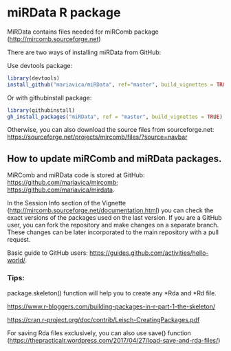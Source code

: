# miRData R package
MiRData contains files needed for miRComb package (http://mircomb.sourceforge.net)

There are two ways of installing miRData from GitHub:

Use devtools package:
```R
library(devtools)
install_github("mariavica/miRData", ref="master", build_vignettes = TRUE)
```

Or with githubinstall package:
```R
library(githubinstall)
gh_install_packages("miRData", ref = "master", build_vignettes = TRUE)
```

Otherwise, you can also download the source files from sourceforge.net: https://sourceforge.net/projects/mircomb/files/?source=navbar


## How to update miRComb and miRData packages.

MiRComb and miRData code is stored at GitHub: https://github.com/mariavica/mircomb; https://github.com/mariavica/mirdata.

In the Session Info section of the Vignette (http://mircomb.sourceforge.net/documentation.html) you can check the exact versions of the packages used on the last version. If you are a GitHub user, you can fork the repository and make changes on a separate branch. These changes can be later incorporated to the main repository with a pull request.

Basic guide to GitHub users: https://guides.github.com/activities/hello-world/.


### Tips:

package.skeleton() function will help you to create any *Rda and *Rd file.

https://www.r-bloggers.com/building-packages-in-r-part-1-the-skeleton/

https://cran.r-project.org/doc/contrib/Leisch-CreatingPackages.pdf

For saving Rda files exclusively, you can also use save() function (https://thepracticalr.wordpress.com/2017/04/27/load-save-and-rda-files/)


